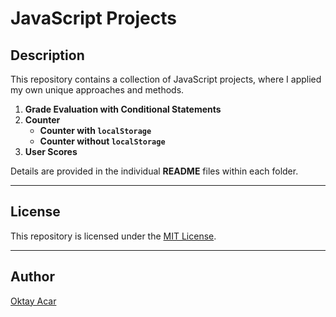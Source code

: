 # JavaScript Projects

## Description

This repository contains a collection of JavaScript projects, where I applied my own unique approaches and methods.

1. **Grade Evaluation with Conditional Statements**
2. **Counter**
   - **Counter with `localStorage`**
   - **Counter without `localStorage`**
3. **User Scores**

Details are provided in the individual **README** files within each folder.

---

## License

This repository is licensed under the [MIT License](https://github.com/oktay-acar/javascript-projects/blob/main/LICENSE).

---

## Author

[Oktay Acar](https://github.com/oktay-acar)
